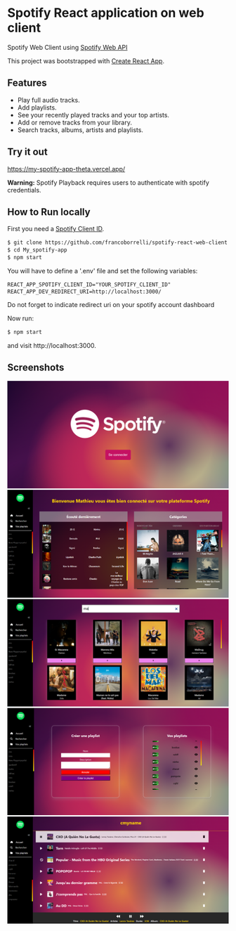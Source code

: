 # Spotify React application on web client

Spotify Web Client using [Spotify Web API](https://developer.spotify.com/documentation/web-api/)

This project was bootstrapped with [Create React App](https://github.com/facebookincubator/create-react-app).

## Features

- Play full audio tracks.
- Add playlists.
- See your recently played tracks and your top artists.
- Add or remove tracks from your library.
- Search tracks, albums, artists and playlists.

## Try it out

https://my-spotify-app-theta.vercel.app/

**Warning:** Spotify Playback requires users to authenticate with spotify credentials.

## How to Run locally

First you need a [Spotify Client ID](https://developer.spotify.com/dashboard/applications).

```bash
$ git clone https://github.com/francoborrelli/spotify-react-web-client.git
$ cd My_spotify-app
$ npm start
```

You will have to define a '.env' file and set the following variables:

```
REACT_APP_SPOTIFY_CLIENT_ID="YOUR_SPOTIFY_CLIENT_ID"
REACT_APP_DEV_REDIRECT_URI=http://localhost:3000/
```

Do not forget to indicate redirect uri on your spotify account dashboard

Now run:

```bash
$ npm start
```

and visit http://localhost:3000.

## Screenshots

![browse](src/assets/images/spotify-login-screen.PNG?raw=true "Login")
![browse](src/assets/images/spotify-home-screen.PNG?raw=true "Home")
![playlist](src/assets/images/spotify-search-screen.PNG?raw=true "Search")
![artist](src/assets/images/spotify-playlists-screen.PNG?raw=true "Playlists")
![devices](src/assets/images/spotify-playlist-details-screen.PNG?raw=true "laylistDetails")
